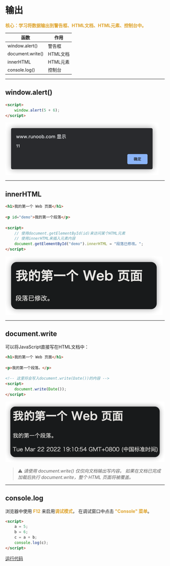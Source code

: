 # 输出
<font color=#dea32c>**核心：学习将数据输出到警告框、HTML文档、HTML元素、控制台中。**</font>

| 函数  | 作用   |
|-----|------|
| window.alert() | 警告框  |
| document.write() | HTML文档 |
|innerHTML| HTML元素 |
|console.log()| 控制台  |
***
## window.alert()
```html
<script>
    window.alert(5 + 6);
</script>
```
![img.png](img.png)
***
## innerHTML
```html
<h1>我的第一个 Web 页面</h1>

<p id="demo">我的第一个段落</p>

<script>
    // 使用document.getElementById(id)来访问某个HTML元素
    // 使用innerHTML来插入元素内容
    document.getElementById("demo").innerHTML = "段落已修改。";
</script>
```
![img_1.png](img_1.png)
***
## document.write
可以将JavaScript直接写在HTML文档中：
```html
<h1>我的第一个 Web 页面</h1>

<p>我的第一个段落。</p>

<!-- 这里将会写入document.write(Date())的内容 -->
<script>
    document.write(Date());
</script>
```
![img_2.png](img_2.png)

> ⚠️ *请使用 document.write() 仅仅向文档输出写内容。
如果在文档已完成加载后执行 document.write，整个 HTML 页面将被覆盖。*
***
## console.log
浏览器中使用 <font color=#dea32c>**F12**</font> 来启用<font color=#dea32c>**调试模式**</font>， 在调试窗口中点击 <font color=#dea32c>**"Console" 菜单**</font>。
```html
<script>
    a = 5;
    b = 6;
    c = a + b;
    console.log(c);
</script>
```
[运行代码](code/输出.html)